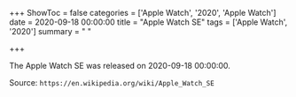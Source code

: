 +++
ShowToc = false
categories = ['Apple Watch', '2020', 'Apple Watch']
date = 2020-09-18 00:00:00
title = "Apple Watch SE"
tags = ['Apple Watch', '2020']
summary = " "

+++

The Apple Watch SE was released on 2020-09-18 00:00:00.

Source: `https://en.wikipedia.org/wiki/Apple_Watch_SE`

